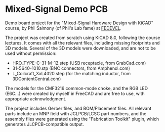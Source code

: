 Mixed-Signal Demo PCB
=====================

Demo board project for the "Mixed-Signal Hardware Design with KiCAD" course, by
Phil Salmony (of Phil's Lab fame) at [FEDEVEL](fedevel.com). 

The project was created from scratch using KiCAD 8.0, following the course lectures.
It comes with all the relevant files, including missing footprints and 3D models.
Several of the 3D models were downloaded, and are not to be used without permission:

- HRO_TYPE-C-31-M-12.step (USB receptacle, from GrabCad.com)
- 31-5640-1010.stp (BNC connectors, from Amphenol.com)
- L_Coilcraft_XxL4020.step (for the matching inductor, from 3DContentCentral.com)

The models for the CMF3216 common-mode choke, and the RGB LED (E6C...) were created
by myself in FreeCAD and are free to use, with appropriate acknowledgment.

The project includes Gerber files, and BOM/Placement files. All relevant parts include
an MNP field with JCLPCB/LCSC part numbers, and the assembly files were generated using
the "Fabrication Toolkit" plugin, which generates JLCPCB-compatible output.

